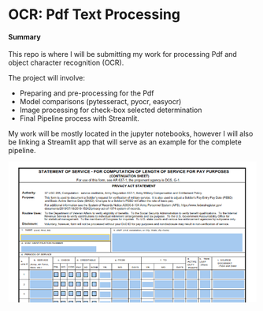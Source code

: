 # OCR: Pdf Text Processing

#### Summary

This repo is where I will be submitting my work for processing Pdf and object character recognition (OCR).

The project will involve:
- Preparing and pre-processing for the Pdf
- Model comparisons (pytesseract, pyocr, easyocr)
- Image processing for check-box selected determination
- Final Pipeline process with Streamlit.

My work will be mostly located in the jupyter notebooks, however I will also be linking a Streamlit app that will serve as an example for the complete pipeline.

![1506](https://github.com/calebsmo/Springboard/blob/main/Springboard%20Projects/OCR/Example.png)
